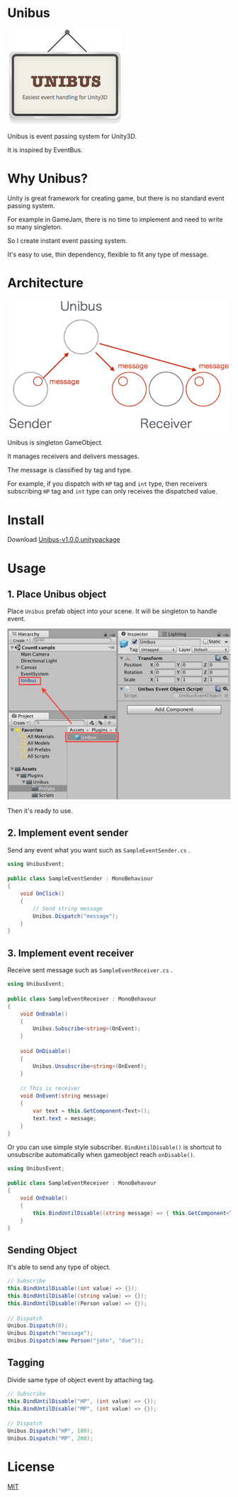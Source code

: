 # Unibus

![Unibus](./art/unibus.png)

Unibus is event passing system for Unity3D.

It is inspired by EventBus.

# Why Unibus?

Unity is great framework for creating game, but there is no standard event passing system.

For example in GameJam, there is no time to implement and need to write so many singleton.

So I create instant event passing system.

It's easy to use, thin dependency, flexible to fit any type of message.

# Architecture

![Unibus](./art/unibus_message_passing.png)

Unibus is singleton GameObject.

It manages receivers and delivers messages. 

The message is classified by tag and type.

For example, if you dispatch with `HP` tag and `int` type, then receivers subscribing `HP` tag and `int` type can only receives the dispatched value.

# Install

Download [Unibus-v1.0.0.unitypackage](https://github.com/mattak/Unibus/releases/download/1.0.0/Unibus-v1.0.0.unitypackage)

# Usage

## 1. Place Unibus object

Place `Unibus` prefab object into your scene.
It will be singleton to handle event.

![Place Unibus prefab](./art/place_unibus_prefab.png)

Then it's ready to use.

## 2. Implement event sender

Send any event what you want such as `SampleEventSender.cs` .

```csharp
using UnibusEvent;

public class SampleEventSender : MonoBehaviour
{
    void OnClick()
    {
        // Send string message
        Unibus.Dispatch("message");
    }
}
```

## 3. Implement event receiver

Receive sent message such as `SampleEventReceiver.cs` .

```csharp
using UnibusEvent;

public class SampleEventReceiver : MonoBehavour
{
    void OnEnable()
    {
        Unibus.Subscribe<string>(OnEvent);
    }

    void OnDisable()
    {
        Unibus.Unsubscribe<string>(OnEvent);
    }

    // This is receiver
    void OnEvent(string message)
    {
        var text = this.GetComponent<Text>();
        text.text = message;
    }
}
```

Or you can use simple style subscriber.
`BindUntilDisable()` is shortcut to unsubscribe automatically when gameobject reach `onDisable()`.

```csharp
using UnibusEvent;

public class SampleEventReceiver : MonoBehavour
{
    void OnEnable()
    {
        this.BindUntilDisable((string message) => { this.GetComponent<Text>().text = message; });
    }
}
```

## Sending Object

It's able to send any type of object.

```csharp
// Subscribe
this.BindUntilDisable((int value) => {});
this.BindUntilDisable((string value) => {});
this.BindUntilDisable((Person value) => {});

// Dispatch
Unibus.Dispatch(0);
Unibus.Dispatch("message");
Unibus.Dispatch(new Person("john", "due"));
```

## Tagging

Divide same type of object event by attaching tag.

```csharp
// Subscribe
this.BindUntilDisable("HP", (int value) => {});
this.BindUntilDisable("MP", (int value) => {});

// Dispatch
Unibus.Dispatch("HP", 100);
Unibus.Dispatch("MP", 200);
```

# License

[MIT](./LICENSE.md)
